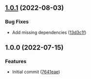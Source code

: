 ## [1.0.1](https://github.com/Twipped/semrel-config/compare/v1.0.0...v1.0.1) (2022-08-03)


### Bug Fixes

* Add missing dependencies ([13d3c1f](https://github.com/Twipped/semrel-config/commit/13d3c1f7cc9832d428fe640ee8b6a319f8de0a59))

## 1.0.0 (2022-07-15)


### Features

* Initial commit ([7641eae](https://github.com/Twipped/semrel-config/commit/7641eaed7837c55854a484c44bbb37a067626f7c))
